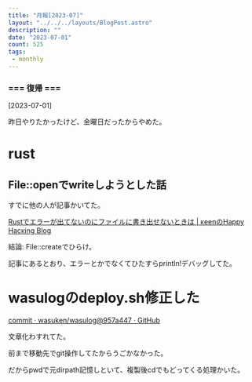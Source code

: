 ```yaml
---
title: "月報[2023-07]"
layout: "../../../layouts/BlogPost.astro"
description: ""
date: "2023-07-01"
count: 525
tags:
 - monthly
---
```





### === 復帰 ===

[2023-07-01]

昨日やりたかったけど、金曜日だったからやめた。

# rust

## File::openでwriteしようとした話

すでに他の人が記事かいてた。

[Rustでエラーが出てないのにファイルに書き出せないときは | κeenのHappy Hacκing Blog](https://keens.github.io/blog/2017/06/13/rustdeera_gadetenainonifairunikakidasenaitokiha/)

結論: File::createでひらけ。

記事にあるとおり、エラーとかでなくてひたすらprintln!デバッグしてた。




# wasulogのdeploy.sh修正した

[commit · wasuken/wasulog@957a447 · GitHub](https://github.com/wasuken/wasulog/commit/957a4471b7bf49db255eb6a2d83c00c64a51ff02)

文章化わすれてた。

前まで移動先でgit操作してたからうごかなかった。

だからpwdで元dirpath記憶しといて、複製後cdでもどってくる処理かいた。
